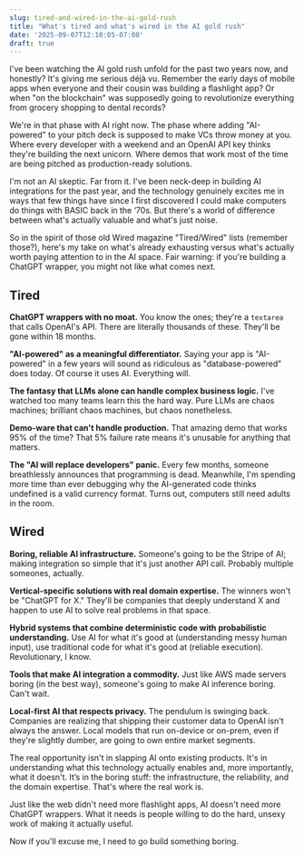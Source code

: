 ```yaml
---
slug: tired-and-wired-in-the-ai-gold-rush
title: "What's tired and what's wired in the AI gold rush"
date: '2025-09-07T12:10:05-07:00'
draft: true
---
```


I've been watching the AI gold rush unfold for the past two years now, and honestly? It's giving me serious déjà vu. Remember the early days of mobile apps when everyone and their cousin was building a flashlight app? Or when "on the blockchain" was supposedly going to revolutionize everything from grocery shopping to dental records?

We're in that phase with AI right now. The phase where adding "AI-powered" to your pitch deck is supposed to make VCs throw money at you. Where every developer with a weekend and an OpenAI API key thinks they're building the next unicorn. Where demos that work most of the time are being pitched as production-ready solutions.

I'm not an AI skeptic. Far from it. I've been neck-deep in building AI integrations for the past year, and the technology genuinely excites me in ways that few things have since I first discovered I could make computers do things with BASIC back in the ‘70s. But there's a world of difference between what's actually valuable and what's just noise.

So in the spirit of those old Wired magazine "Tired/Wired" lists (remember those?), here's my take on what's already exhausting versus what's actually worth paying attention to in the AI space. Fair warning: if you're building a ChatGPT wrapper, you might not like what comes next.

<div class="grouped">
<div class="callout left">

## Tired

**ChatGPT wrappers with no moat.** You know the ones; they're a `textarea` that calls OpenAI's API. There are literally thousands of these. They'll be gone within 18 months.

**"AI-powered" as a meaningful differentiator.** Saying your app is "AI-powered" in a few years will sound as ridiculous as "database-powered" does today. Of course it uses AI. Everything will.

**The fantasy that LLMs alone can handle complex business logic.** I've watched too many teams learn this the hard way. Pure LLMs are chaos machines; brilliant chaos machines, but chaos nonetheless.

**Demo-ware that can't handle production.** That amazing demo that works 95% of the time? That 5% failure rate means it's unusable for anything that matters.

**The "AI will replace developers" panic.** Every few months, someone breathlessly announces that programming is dead. Meanwhile, I'm spending more time than ever debugging why the AI-generated code thinks undefined is a valid currency format. Turns out, computers still need adults in the room.

</div>
<div class="callout right">

## Wired

**Boring, reliable AI infrastructure.** Someone's going to be the Stripe of AI; making integration so simple that it's just another API call. Probably multiple someones, actually.

**Vertical-specific solutions with real domain expertise.** The winners won't be "ChatGPT for X." They'll be companies that deeply understand X and happen to use AI to solve real problems in that space.

**Hybrid systems that combine deterministic code with probabilistic understanding.** Use AI for what it's good at (understanding messy human input), use traditional code for what it's good at (reliable execution). Revolutionary, I know.

**Tools that make AI integration a commodity.** Just like AWS made servers boring (in the best way), someone's going to make AI inference boring. Can't wait.

**Local-first AI that respects privacy.** The pendulum is swinging back. Companies are realizing that shipping their customer data to OpenAI isn't always the answer. Local models that run on-device or on-prem, even if they're slightly dumber, are going to own entire market segments.

</div>
</div>

The real opportunity isn't in slapping AI onto existing products. 
It's in understanding what this technology actually enables and, more 
importantly, what it doesn't. It’s in the boring stuff: the infrastructure, the reliability, and the domain expertise. That's where the real work is.

Just like the web didn't need more flashlight apps, AI doesn't need 
more ChatGPT wrappers. What it needs is people willing to do the 
hard, unsexy work of making it actually useful.

Now if you'll excuse me, I need to go build something boring.